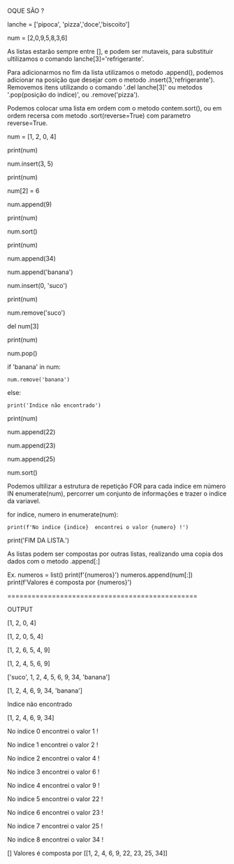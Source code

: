 
OQUE SÃO ?

lanche = ['pipoca', 'pizza','doce','biscoito']

num = [2,0,9,5,8,3,6]

As listas estarão sempre entre [], e podem ser mutaveis, para substituir ultilizamos o comando lanche[3]='refrigerante'.

Para adicionarmos no fim da lista utilizamos o metodo .append(), podemos adicionar na posição que desejar com o metodo .insert(3,'refrigerante').
Removemos itens utilizando o comando '.del lanche[3]' ou metodos '.pop(posição do indice)', ou .remove('pizza').

Podemos colocar uma lista em ordem com o metodo contem.sort(), ou em ordem recersa com metodo .sort(reverse=True) com parametro reverse=True.

num = [1, 2, 0, 4]

print(num)

num.insert(3, 5)

print(num)

num[2] = 6

num.append(9)

print(num)

num.sort()

print(num)

num.append(34)

num.append('banana')

num.insert(0, 'suco')

print(num)

num.remove('suco')

del num[3]

print(num)

num.pop()

if 'banana' in num:

    num.remove('banana')
else:

    print('Indice não encontrado')

print(num)

num.append(22)

num.append(23)

num.append(25)

num.sort()


Podemos ultilizar a estrutura de repetição FOR para cada indice em número IN enumerate(num), percorrer
um conjunto de informações e trazer o indice da variavel.

for indice, numero in enumerate(num):

    print(f'No indice {indice}  encontrei o valor {numero} !')

print('FIM DA LISTA.')

As listas podem ser compostas por outras listas, realizando uma copia dos dados com o metodo
.append[:]
    
Ex. 
numeros = list()
print(f'{numeros}')
numeros.append(num[:])
print(f'Valores é composta por {numeros}')

===============================================

OUTPUT

[1, 2, 0, 4]

[1, 2, 0, 5, 4]

[1, 2, 6, 5, 4, 9]

[1, 2, 4, 5, 6, 9]

['suco', 1, 2, 4, 5, 6, 9, 34, 'banana']

[1, 2, 4, 6, 9, 34, 'banana']

Indice não encontrado

[1, 2, 4, 6, 9, 34]

No indice 0  encontrei o valor 1 !

No indice 1  encontrei o valor 2 !

No indice 2  encontrei o valor 4 !

No indice 3  encontrei o valor 6 !

No indice 4  encontrei o valor 9 !

No indice 5  encontrei o valor 22 !

No indice 6  encontrei o valor 23 !

No indice 7  encontrei o valor 25 !

No indice 8  encontrei o valor 34 !



[]
Valores é composta por [[1, 2, 4, 6, 9, 22, 23, 25, 34]]